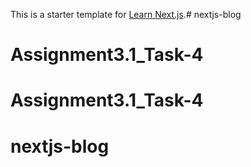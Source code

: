 This is a starter template for [Learn Next.js](https://nextjs.org/learn).# nextjs-blog
# Assignment3.1_Task-4
# Assignment3.1_Task-4
# nextjs-blog
